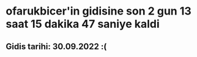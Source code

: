 # ofarukbicer'in gidisine son 2 gun 13 saat 15 dakika 47 saniye kaldi

## Gidis tarihi: 30.09.2022 :(